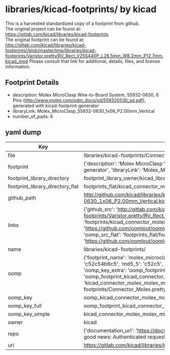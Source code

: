 # libraries/kicad-footprints/ by kicad  
This is a harvested standardized copy of a footprint from github.  
The original project can be found at:  
https://gitlab.com/kicad/libraries/kicad-footprints  
The original footprint can be found at:
http://gitlab.com/kicad/libraries/kicad-footprints//blob/master/tmp/libraries/kicad-footprints/Varistor.pretty/RV_Rect_V25S440P_L26.5mm_W8.2mm_P12.7mm.kicad_mod
Please consult that link for additional, details, files, and license information.  
## Footprint Details
* description: Molex MicroClasp Wire-to-Board System, 55932-0630, 6 Pins (http://www.molex.com/pdm_docs/sd/559320530_sd.pdf), generated with kicad-footprint-generator  
* libraryLink: Molex_MicroClasp_55932-0630_1x06_P2.00mm_Vertical  
* number_of_pads: 6  
## yaml dump  
| Key | Value |  
| --- | --- |  
| file | libraries/kicad-footprints/Connector_Molex.pretty/Molex_MicroClasp_55932-0630_1x06_P2.00mm_Vertical.kicad_mod |  
| footprint | {'description': 'Molex MicroClasp Wire-to-Board System, 55932-0630, 6 Pins (http://www.molex.com/pdm_docs/sd/559320530_sd.pdf), generated with kicad-footprint-generator', 'libraryLink': 'Molex_MicroClasp_55932-0630_1x06_P2.00mm_Vertical', 'number_of_pads': 6} |  
| footprint_library_directory | footprint_library_owner/kicad_libraries/kicad-footprints/ |  
| footprint_library_directory_flat | footprints_flat/kicad_connector_molex_molex_microclasp_55932_0630_1x06_p2_00mm_vertical/working |  
| github_path | http://github.com/kicad/libraries/kicad-footprints//blob/master/tmp/libraries/kicad-footprints/Connector_Molex.pretty/Molex_MicroClasp_55932-0630_1x06_P2.00mm_Vertical.kicad_mod |  
| links | {'github_src': 'http://gitlab.com/kicad/libraries/kicad-footprints//blob/master/tmp/libraries/kicad-footprints/Varistor.pretty/RV_Rect_V25S440P_L26.5mm_W8.2mm_P12.7mm.kicad_mod', 'github_src_repo': 'https://gitlab.com/kicad/libraries/kicad-footprints', 'oomp_bot': 'footprints/kicad_connector_molex_molex_microclasp_55932_0630_1x06_p2_00mm_vertical/working', 'oomp_bot_github': 'https://github.com/oomlout/oomlout_oomp_footprint_bot/tree/main/footprints/kicad_connector_molex_molex_microclasp_55932_0630_1x06_p2_00mm_vertical/working', 'oomp_src_flat': 'footprints_flat/footprints_flat/kicad_connector_molex_molex_microclasp_55932_0630_1x06_p2_00mm_vertical/working', 'oomp_src_flat_github': 'https://github.com/oomlout/oomlout_oomp_footprint_src/tree/main/footprints_flat/kicad_connector_molex_molex_microclasp_55932_0630_1x06_p2_00mm_vertical/working'} |  
| name | libraries/kicad-footprints/ |  
| oomp | {'footprint_name': 'molex_microclasp_55932_0630_1x06_p2_00mm_vertical', 'library_name': 'connector_molex', 'md5': 'c52c54b6c5407bcc8df50ada8143097a', 'md5_10': 'c52c54b6c5', 'md5_5': 'c52c5', 'md5_6': 'c52c54', 'oomp_key': 'oomp_kicad_connector_molex_molex_microclasp_55932_0630_1x06_p2_00mm_vertical', 'oomp_key_extra': 'oomp_footprint_kicad_connector_molex_molex_microclasp_55932_0630_1x06_p2_00mm_vertical', 'oomp_key_full': 'oomp_footprint_kicad_connector_molex_molex_microclasp_55932_0630_1x06_p2_00mm_vertical_c52c54', 'oomp_key_simple': 'kicad_connector_molex_molex_microclasp_55932_0630_1x06_p2_00mm_vertical', 'original_filename': 'libraries/kicad-footprints/Connector_Molex.pretty/Molex_MicroClasp_55932-0630_1x06_P2.00mm_Vertical.kicad_mod', 'owner_name': 'kicad'} |  
| oomp_key | oomp_kicad_connector_molex_molex_microclasp_55932_0630_1x06_p2_00mm_vertical |  
| oomp_key_full | oomp_footprint_kicad_connector_molex_molex_microclasp_55932_0630_1x06_p2_00mm_vertical |  
| oomp_key_simple | kicad_connector_molex_molex_microclasp_55932_0630_1x06_p2_00mm_vertical |  
| owner | kicad |  
| repo | {'documentation_url': 'https://docs.github.com/rest/overview/resources-in-the-rest-api#rate-limiting', 'message': "API rate limit exceeded for 84.66.173.59. (But here's the good news: Authenticated requests get a higher rate limit. Check out the documentation for more details.)"} |  
| url | https://gitlab.com/kicad/libraries/kicad-footprints |  

